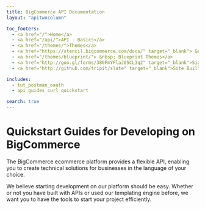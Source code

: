 ```yaml
---
title: BigCommerce API Documentation
layout: "apitwocolumn"

toc_footers:
  - <a href="/">Home</a>
  - <a href="/api/">API - Basics</a>
  - <a href="/themes/">Themes</a>
  - <a href="https://stencil.bigcommerce.com/docs/" target="_blank"> &nbsp;  Stencil Themes</a>
  - <a href="/themes/blueprint/"> &nbsp; Blueprint Themes</a>
  - <a href="http://goo.gl/forms/380FmYFlaJ05CL3q2" target="_blank">Sign Up for the Developer Newsletter</a>
  - <a href="http://github.com/tripit/slate" target="_blank">Site Built with Slate</a>

includes:
  - tut_postman_oauth
  - api_guides_curl_quickstart

search: true
---
```


# <span class="jumptarget"> Quickstart Guides for Developing on BigCommerce </span>

The BigCommerce ecommerce platform provides a flexible API, enabling you to create technical solutions for businesses in the language of your choice. 

We believe starting development on our platform should be easy. Whether or not you have built with APIs or used our templating engine before, we want you to have the tools to start your project efficiently.
